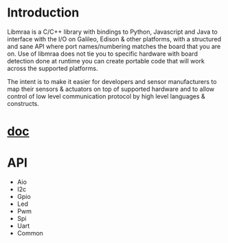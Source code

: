 # Introduction
Libmraa is a C/C++ library with bindings to Python, Javascript and Java to interface with the I/O on Galileo, Edison & other platforms, with a structured and sane API where port names/numbering matches the board that you are on. Use of libmraa does not tie you to specific hardware with board detection done at runtime you can create portable code that will work across the supported platforms.

The intent is to make it easier for developers and sensor manufacturers to map their sensors & actuators on top of supported hardware and to allow control of low level communication protocol by high level languages & constructs.

# [doc](http://iotdk.intel.com/docs/master/mraa/python/index.html)

# API
* Aio
* I2c
* Gpio
* Led
* Pwm
* Spi
* Uart
* Common